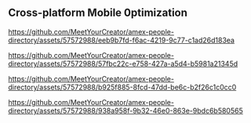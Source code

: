 ## Cross-platform Mobile 0ptimization

https://github.com/MeetYourCreator/amex-people-directory/assets/57572988/eeb9b7fd-f6ac-4219-9c77-c1ad26d183ea

https://github.com/MeetYourCreator/amex-people-directory/assets/57572988/57fbc22c-e758-427a-a5d4-b5981a21345d

https://github.com/MeetYourCreator/amex-people-directory/assets/57572988/b925f885-8fcd-47dd-be6c-b2f26c1c0cc0

https://github.com/MeetYourCreator/amex-people-directory/assets/57572988/938a958f-9b32-46e0-863e-9bdc6b580565
